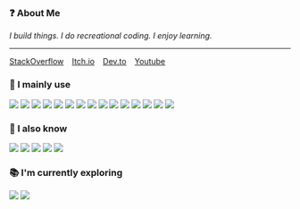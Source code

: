 ### ❓ About Me
_I build things. I do recreational coding. I enjoy learning._
<hr>


[StackOverflow](https://stackoverflow.com/users/17811563/christopher-tabula) &ensp;
[Itch.io](https://netervati.itch.io/) &ensp;
[Dev.to](https://dev.to/netervati) &ensp;
[Youtube](https://www.youtube.com/channel/UCgUi5Rnx51H1nHSX6Rl99Kg)


### 🧰 I mainly use
  ![](https://img.shields.io/badge/-JavaScript-1e293b?style=for-the-badge&logo=javascript)
  ![](https://img.shields.io/badge/-TypeScript-1e293b?style=for-the-badge&logo=typescript)
  ![](https://img.shields.io/badge/-Ruby-1e293b?style=for-the-badge&logo=ruby)
  ![](https://img.shields.io/badge/-Vue-1e293b?style=for-the-badge&logo=vuedotjs)
  ![](https://img.shields.io/badge/-React-1e293b?style=for-the-badge&logo=react)
  ![](https://img.shields.io/badge/-Vite-1e293b?style=for-the-badge&logo=vite)
  ![](https://img.shields.io/badge/-Rails-1e293b?style=for-the-badge&logo=ruby-on-rails)
  ![](https://img.shields.io/badge/-TailwindCSS-1e293b?style=for-the-badge&logo=tailwind-css)
  ![](https://img.shields.io/badge/-Postgres-1e293b?style=for-the-badge&logo=postgresql)
  ![](https://img.shields.io/badge/-Git-1e293b?style=for-the-badge&logo=git)
  ![](https://img.shields.io/badge/-GitHub%20Actions-1e293b?style=for-the-badge&logo=githubactions)
  ![](https://img.shields.io/badge/-Docker-1e293b?style=for-the-badge&logo=docker)
  ![](https://img.shields.io/badge/-Vercel-1e293b?style=for-the-badge&logo=vercel)
  ![](https://img.shields.io/badge/-Supabase-1e293b?style=for-the-badge&logo=supabase)
  ![](https://img.shields.io/badge/-Neovim-1e293b?style=for-the-badge&logo=neovim)


### 🔧 I also know
  ![](https://img.shields.io/badge/-Python-64748b?style=flat-square&logo=python)
  ![](https://img.shields.io/badge/-Django-64748b?style=flat-square&logo=django)
  ![](https://img.shields.io/badge/-MySQL-64748b?style=flat-square&logo=mysql)
  ![](https://img.shields.io/badge/-Nuxt-64748b?style=flat-square&logo=nuxtdotjs)
  ![](https://img.shields.io/badge/-MongoDB-64748b?style=flat-square&logo=mongodb)


### 📚 I'm currently exploring
  ![](https://img.shields.io/badge/-Rust-D5D7DB?style=flat-square&logo=rust)
  ![](https://img.shields.io/badge/-Go-D5D7DB?style=flat-square&logo=go)
 
